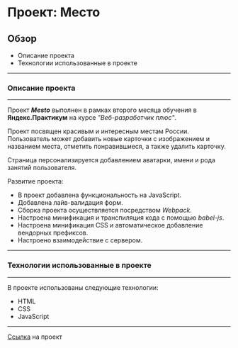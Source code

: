 # Проект: Место

## Обзор

* Описание проекта
* Технологии использованные в проекте
---
### Описание проекта
---
Проект ***Mesto*** выполнен в рамках второго месяца обучения в **Яндекс.Практикум** на курсе *"Веб-разработчик плюс"*.

Проект посвящен красивым и интересным местам России. Пользователь может добавить новые карточки с изображением и названием места, отметить понравившиеся, а также удалить карточку.

Страница персонализируется добавлением аватарки, имени и рода занятий пользователя.

Развитие проекта:

- В проект добавлена функциональность на JavaScript.
- Добавлена лайв-валидация форм.
- Сборка проекта осуществляется посредством *Webpack*.
- Настроена минификация и транспиляция кода с помощью *babel-js*.
- Настроена минификация CSS и автоматическое добавление вендорных префиксов.
- Настроено взаимодействие с сервером.
---
### Технологии использованные в проекте
---
В проекте использованы следующие технологии:
- HTML
- CSS
- JavaScript
---
[Ссылка](https://ruslanyar.github.io/mesto-project/) на проект

